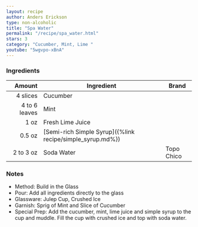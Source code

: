 ```yaml
---
layout: recipe
author: Anders Erickson
type: non-alcoholic
title: "Spa Water"
permalink: "/recipe/spa_water.html"
stars: 3
category: "Cucumber, Mint, Lime "
youtube: "5wgvpo-xBnA"
---
```


### Ingredients

|    Amount  | Ingredient               | Brand      |
| ------------: | --------------------------------------------------------- | ---------- |
|      4 slices | Cucumber                                                  |
| 4 to 6 leaves | Mint                                                      |
|          1 oz | Fresh Lime Juice                                          |
|        0.5 oz | [Semi-rich Simple Syrup]({%link recipe/simple_syrup.md%}) |
|     2 to 3 oz | Soda Water                                                | Topo Chico |

### Notes

- Method: Build in the Glass
- Pour: Add all ingredients directly to the glass
- Glassware: Julep Cup, Crushed Ice
- Garnish: Sprig of Mint and Slice of Cucumber
- Special Prep: Add the cucumber, mint, lime juice and simple syrup to the cup and muddle. Fill the cup with crushed ice and top with soda water.

